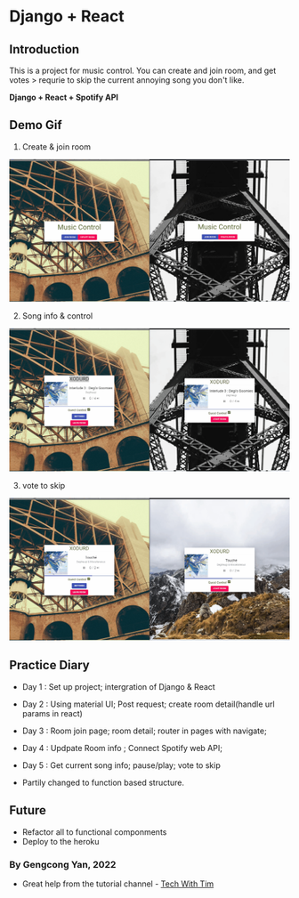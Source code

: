# Django + React

## Introduction

This is a project for music control. You can create and join room, and get votes > requrie to skip the current annoying song you don't like.

**Django + React + Spotify API**


## Demo Gif
 1. Create & join room

<img src="./imgs_readme/create&join.gif" alt="create&join" width="600"/>
 
 2. Song info & control

 <img src="./imgs_readme/Setting&Info.gif" alt="Setting&Info" width="600"/>

 3. vote to skip

<img src="./imgs_readme/VoteToSkip.gif" alt="VoteToSkip" width="600"/>

## Practice Diary

- Day 1 : Set up project; intergration of Django & React
- Day 2 : Using material UI; Post request; create room detail(handle url params in react)
- Day 3 : Room join page; room detail; router in pages with navigate;
- Day 4 : Updpate Room info ; Connect Spotify web API;
- Day 5 : Get current song info; pause/play; vote to skip

- Partily changed to function based structure.

## Future

- Refactor all to functional componments
- Deploy to the heroku

### By Gengcong Yan, 2022
- Great help from the tutorial channel - [Tech With Tim ](https://www.youtube.com/c/TechWithTim)

